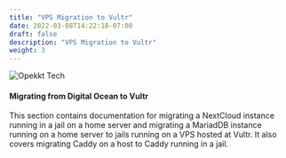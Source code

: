 ```yaml
---
title: "VPS Migration to Vultr"
date: 2022-03-08T14:22:18-07:00
draft: false
description: "VPS Migration to Vultr"
weight: 3
---
```

![Opekkt Tech](/images/opekkttechno200.png)<br>

#### Migrating from Digital Ocean to Vultr

This section contains documentation for migrating a NextCloud instance running in a jail on a home server and migrating a MariadDB instance running on a home server to jails running on a VPS hosted at Vultr.  It also covers migrating Caddy on a host to Caddy running in a jail.
